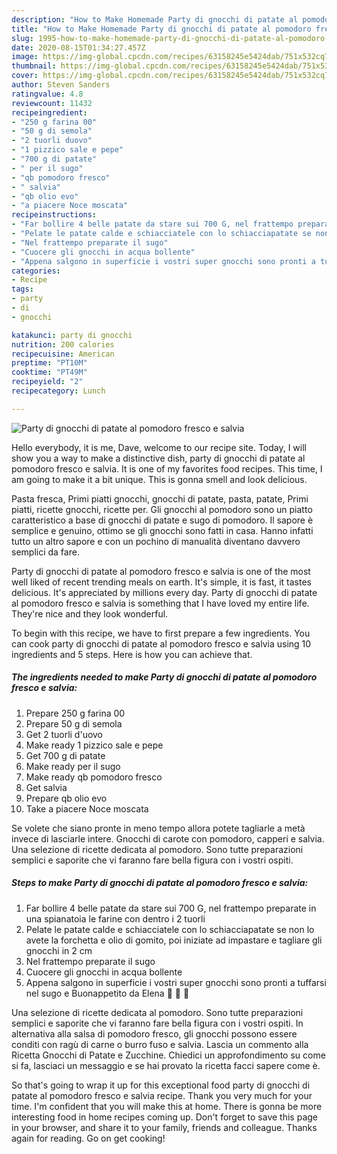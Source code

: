 ```yaml
---
description: "How to Make Homemade Party di gnocchi di patate al pomodoro fresco e salvia"
title: "How to Make Homemade Party di gnocchi di patate al pomodoro fresco e salvia"
slug: 1995-how-to-make-homemade-party-di-gnocchi-di-patate-al-pomodoro-fresco-e-salvia
date: 2020-08-15T01:34:27.457Z
image: https://img-global.cpcdn.com/recipes/63158245e5424dab/751x532cq70/party-di-gnocchi-di-patate-al-pomodoro-fresco-e-salvia-recipe-main-photo.jpg
thumbnail: https://img-global.cpcdn.com/recipes/63158245e5424dab/751x532cq70/party-di-gnocchi-di-patate-al-pomodoro-fresco-e-salvia-recipe-main-photo.jpg
cover: https://img-global.cpcdn.com/recipes/63158245e5424dab/751x532cq70/party-di-gnocchi-di-patate-al-pomodoro-fresco-e-salvia-recipe-main-photo.jpg
author: Steven Sanders
ratingvalue: 4.8
reviewcount: 11432
recipeingredient:
- "250 g farina 00"
- "50 g di semola"
- "2 tuorli duovo"
- "1 pizzico sale e pepe"
- "700 g di patate"
- " per il sugo"
- "qb pomodoro fresco"
- " salvia"
- "qb olio evo"
- "a piacere Noce moscata"
recipeinstructions:
- "Far bollire 4 belle patate da stare sui 700 G, nel frattempo preparate in una spianatoia le farine con dentro i 2 tuorli"
- "Pelate le patate calde e schiacciatele con lo schiacciapatate se non lo avete la forchetta e olio di gomito, poi iniziate ad impastare e tagliare gli gnocchi in 2 cm"
- "Nel frattempo preparate il sugo"
- "Cuocere gli gnocchi in acqua bollente"
- "Appena salgono in superficie i vostri super gnocchi sono pronti a tuffarsi nel sugo e Buonappetito da Elena 💋 💋 💋"
categories:
- Recipe
tags:
- party
- di
- gnocchi

katakunci: party di gnocchi 
nutrition: 200 calories
recipecuisine: American
preptime: "PT10M"
cooktime: "PT49M"
recipeyield: "2"
recipecategory: Lunch

---
```



![Party di gnocchi di patate al pomodoro fresco e salvia](https://img-global.cpcdn.com/recipes/63158245e5424dab/751x532cq70/party-di-gnocchi-di-patate-al-pomodoro-fresco-e-salvia-recipe-main-photo.jpg)

Hello everybody, it is me, Dave, welcome to our recipe site. Today, I will show you a way to make a distinctive dish, party di gnocchi di patate al pomodoro fresco e salvia. It is one of my favorites food recipes. This time, I am going to make it a bit unique. This is gonna smell and look delicious.

Pasta fresca, Primi piatti gnocchi, gnocchi di patate, pasta, patate, Primi piatti, ricette gnocchi, ricette per. Gli gnocchi al pomodoro sono un piatto caratteristico a base di gnocchi di patate e sugo di pomodoro. Il sapore è semplice e genuino, ottimo se gli gnocchi sono fatti in casa. Hanno infatti tutto un altro sapore e con un pochino di manualità diventano davvero semplici da fare.

Party di gnocchi di patate al pomodoro fresco e salvia is one of the most well liked of recent trending meals on earth. It's simple, it is fast, it tastes delicious. It's appreciated by millions every day. Party di gnocchi di patate al pomodoro fresco e salvia is something that I have loved my entire life. They're nice and they look wonderful.


To begin with this recipe, we have to first prepare a few ingredients. You can cook party di gnocchi di patate al pomodoro fresco e salvia using 10 ingredients and 5 steps. Here is how you can achieve that.

<!--inarticleads1-->

##### The ingredients needed to make Party di gnocchi di patate al pomodoro fresco e salvia:

1. Prepare 250 g farina 00
1. Prepare 50 g di semola
1. Get 2 tuorli d&#39;uovo
1. Make ready 1 pizzico sale e pepe
1. Get 700 g di patate
1. Make ready  per il sugo
1. Make ready qb pomodoro fresco
1. Get  salvia
1. Prepare qb olio evo
1. Take a piacere Noce moscata


Se volete che siano pronte in meno tempo allora potete tagliarle a metà invece di lasciarle intere. Gnocchi di carote con pomodoro, capperi e salvia. Una selezione di ricette dedicata al pomodoro. Sono tutte preparazioni semplici e saporite che vi faranno fare bella figura con i vostri ospiti. 

<!--inarticleads2-->

##### Steps to make Party di gnocchi di patate al pomodoro fresco e salvia:

1. Far bollire 4 belle patate da stare sui 700 G, nel frattempo preparate in una spianatoia le farine con dentro i 2 tuorli
1. Pelate le patate calde e schiacciatele con lo schiacciapatate se non lo avete la forchetta e olio di gomito, poi iniziate ad impastare e tagliare gli gnocchi in 2 cm
1. Nel frattempo preparate il sugo
1. Cuocere gli gnocchi in acqua bollente
1. Appena salgono in superficie i vostri super gnocchi sono pronti a tuffarsi nel sugo e Buonappetito da Elena 💋 💋 💋


Una selezione di ricette dedicata al pomodoro. Sono tutte preparazioni semplici e saporite che vi faranno fare bella figura con i vostri ospiti. In alternativa alla salsa di pomodoro fresco, gli gnocchi possono essere conditi con ragù di carne o burro fuso e salvia. Lascia un commento alla Ricetta Gnocchi di Patate e Zucchine. Chiedici un approfondimento su come si fa, lasciaci un messaggio e se hai provato la ricetta facci sapere come è. 

So that's going to wrap it up for this exceptional food party di gnocchi di patate al pomodoro fresco e salvia recipe. Thank you very much for your time. I'm confident that you will make this at home. There is gonna be more interesting food in home recipes coming up. Don't forget to save this page in your browser, and share it to your family, friends and colleague. Thanks again for reading. Go on get cooking!
